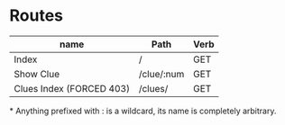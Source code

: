 # Routes

| name                     | Path       | Verb |
| ------------------------ | ---------- | ---- |
| Index                    | /          | GET  |
| Show Clue                | /clue/:num | GET  |
| Clues Index (FORCED 403) | /clues/    | GET  |

\* Anything prefixed with : is a wildcard, its name is completely arbitrary. 